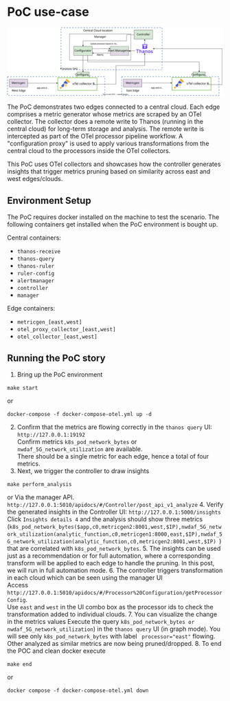 # PoC use-case
![demofigure](../../../../docs/images/poc_otel.svg)

The PoC demonstrates two edges connected to a central cloud. 
Each edge comprises a metric generator whose metrics are scraped by an OTel collector. 
The collector does a remote write to Thanos (running in the central cloud) for long-term storage and analysis. 
The remote write is intercepted as part of the OTel processor pipeline workflow. 
A "configuration proxy" is used to apply various transformations from the central cloud 
to the processors inside the OTel collectors. 

This PoC uses OTel collectors and showcases how the controller generates insights that trigger metrics pruning based on similarity across east and west edges/clouds.

## Environment Setup

The PoC requires docker installed on the machine to test the scenario. 
The following containers get installed when the PoC environment is bought up.

Central containers:
- `thanos-receive`
- `thanos-query`
- `thanos-ruler`
- `ruler-config`
- `alertmanager`
- `controller`
- `manager`

Edge containers:
- `metricgen_[east,west]`
- `otel_proxy_collector_[east,west]`
- `otel_collector_[east,west]`

## Running the PoC story

1. Bring up the PoC environment
```commandline
make start
```
or 
```commandline
docker-compose -f docker-compose-otel.yml up -d
```
2. Confirm that the metrics are flowing correctly in the `thanos query` UI: `http://127.0.0.1:19192`  
Confirm metrics `k8s_pod_network_bytes` or `nwdaf_5G_network_utilization` are available.  
There should be a single metric for each edge, hence a total of four metrics.
3. Next, we trigger the controller to draw insights
```commandline
make perform_analysis
```
or
Via the manager API. `http://127.0.0.1:5010/apidocs/#/Controller/post_api_v1_analyze`
4. Verify the generated insights in the Controller UI: `http://127.0.0.1:5000/insights`  
Click `Insights details 4` and the analysis should show three metrics
(`k8s_pod_network_bytes($app,c0,metricgen2:8001,west,$IP),nwdaf_5G_network_utilization(analytic_function,c0,metricgen1:8000,east,$IP),nwdaf_5G_network_utilization(analytic_function,c0,metricgen2:8001,west,$IP) `)
that are correlated with `k8s_pod_network_bytes`.
5. The insights can be used just as a recommendation or for full automation, where a corresponding transform will be applied to each edge to handle the pruning. In this post, we will run in full automation mode. 
6. The controller triggers transformation in each cloud which can be seen using the manager UI   
Access `http://127.0.0.1:5010/apidocs/#/Processor%20Configuration/getProcessorConfig`.  
Use `east` and `west` in the UI combo box as the processor ids to check the transformation added to individual clouds. 
7. You can visualize the change in the metrics values 
Execute the query `k8s_pod_network_bytes or nwdaf_5G_network_utilization`) in the `thanos query` UI (in graph mode). 
You will see only `k8s_pod_network_bytes` with label ` processor="east"` flowing.
Other analyzed as similar metrics are now being pruned/dropped.
8. To end the POC and clean docker execute  
```commandline
make end
```
or 
```commandline
docker compose -f docker-compose-otel.yml down
```
